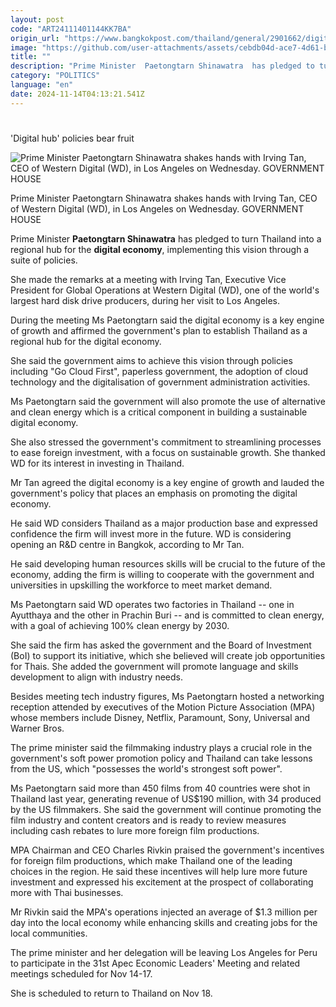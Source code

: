 ```yaml
---
layout: post
code: "ART24111401144KK7BA"
origin_url: "https://www.bangkokpost.com/thailand/general/2901662/digital-hub-policies-bear-fruit"
image: "https://github.com/user-attachments/assets/cebdb04d-ace7-4d61-bf43-113ad57d914e"
title: ""
description: "Prime Minister  Paetongtarn Shinawatra  has pledged to turn Thailand into a regional hub for the  digital economy , implementing this vision through a suite of policies."
category: "POLITICS"
language: "en"
date: 2024-11-14T04:13:21.541Z
---
```


# 

'Digital hub' policies bear fruit

![Prime Minister Paetongtarn Shinawatra shakes hands with Irving Tan, CEO of Western Digital (WD), in Los Angeles on Wednesday. GOVERNMENT HOUSE](https://github.com/user-attachments/assets/87a1c857-cda0-49db-afa7-cdb37dc7f05d)

Prime Minister Paetongtarn Shinawatra shakes hands with Irving Tan, CEO of Western Digital (WD), in Los Angeles on Wednesday. GOVERNMENT HOUSE

Prime Minister **Paetongtarn Shinawatra** has pledged to turn Thailand into a regional hub for the **digital economy**, implementing this vision through a suite of policies.

She made the remarks at a meeting with Irving Tan, Executive Vice President for Global Operations at Western Digital (WD), one of the world's largest hard disk drive producers, during her visit to Los Angeles.

During the meeting Ms Paetongtarn said the digital economy is a key engine of growth and affirmed the government's plan to establish Thailand as a regional hub for the digital economy.

She said the government aims to achieve this vision through policies including "Go Cloud First", paperless government, the adoption of cloud technology and the digitalisation of government administration activities.

Ms Paetongtarn said the government will also promote the use of alternative and clean energy which is a critical component in building a sustainable digital economy.

She also stressed the government's commitment to streamlining processes to ease foreign investment, with a focus on sustainable growth. She thanked WD for its interest in investing in Thailand.

Mr Tan agreed the digital economy is a key engine of growth and lauded the government's policy that places an emphasis on promoting the digital economy.

He said WD considers Thailand as a major production base and expressed confidence the firm will invest more in the future. WD is considering opening an R&D centre in Bangkok, according to Mr Tan.

He said developing human resources skills will be crucial to the future of the economy, adding the firm is willing to cooperate with the government and universities in upskilling the workforce to meet market demand.

Ms Paetongtarn said WD operates two factories in Thailand -- one in Ayutthaya and the other in Prachin Buri -- and is committed to clean energy, with a goal of achieving 100% clean energy by 2030.

She said the firm has asked the government and the Board of Investment (BoI) to support its initiative, which she believed will create job opportunities for Thais. She added the government will promote language and skills development to align with industry needs.

Besides meeting tech industry figures, Ms Paetongtarn hosted a networking reception attended by executives of the Motion Picture Association (MPA) whose members include Disney, Netflix, Paramount, Sony, Universal and Warner Bros.

The prime minister said the filmmaking industry plays a crucial role in the government's soft power promotion policy and Thailand can take lessons from the US, which "possesses the world's strongest soft power".

Ms Paetongtarn said more than 450 films from 40 countries were shot in Thailand last year, generating revenue of US$190 million, with 34 produced by the US filmmakers. She said the government will continue promoting the film industry and content creators and is ready to review measures including cash rebates to lure more foreign film productions.

MPA Chairman and CEO Charles Rivkin praised the government's incentives for foreign film productions, which make Thailand one of the leading choices in the region. He said these incentives will help lure more future investment and expressed his excitement at the prospect of collaborating more with Thai businesses.

Mr Rivkin said the MPA's operations injected an average of $1.3 million per day into the local economy while enhancing skills and creating jobs for the local communities.

The prime minister and her delegation will be leaving Los Angeles for Peru to participate in the 31st Apec Economic Leaders' Meeting and related meetings scheduled for Nov 14-17.

She is scheduled to return to Thailand on Nov 18.
